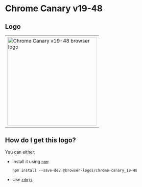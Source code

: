 # Chrome Canary v19-48

## Logo

<table>
    <tr height=300>
        <td>
            <a href="https://github.com/alrra/browser-logos/tree/f2136ada08278a0b3b2c76c240ea7f2486303693/src/archive/chrome-canary_19-48">
                <img width=290 src="https://raw.githubusercontent.com/alrra/browser-logos/f2136ada08278a0b3b2c76c240ea7f2486303693/src/archive/chrome-canary_19-48/chrome-canary_19-48_512x512.png" alt="Chrome Canary v19-48 browser logo">
            </a>
        </td>
    </tr>
</table>

## How do I get this logo?

You can either:

* Install it using [`npm`][npm]:

  `npm install --save-dev @browser-logos/chrome-canary_19-48`

* Use [`cdnjs`][cdnjs].

<!-- Link labels: -->

[cdnjs]: https://cdnjs.com/libraries/browser-logos
[npm]: https://www.npmjs.com/
